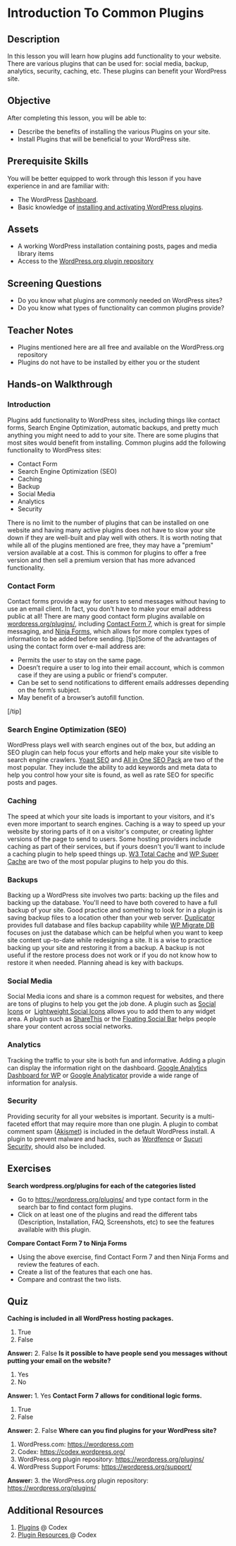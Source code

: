 # Introduction To Common Plugins

## Description

In this lesson you will learn how plugins add functionality to your website. There are various plugins that can be used for: social media, backup, analytics, security, caching, etc. These plugins can benefit your WordPress site.

## Objective

After completing this lesson, you will be able to:

*   Describe the benefits of installing the various Plugins on your site.
*   Install Plugins that will be beneficial to your WordPress site.

## Prerequisite Skills

You will be better equipped to work through this lesson if you have experience in and are familiar with:

*   The WordPress [Dashboard](https://make.wordpress.org/training/handbook/user-lessons/overview-of-the-dashboard/).
*   <span style="font-weight: 400">Basic knowledge of</span> [<span style="font-weight: 400">installing and activating WordPress plugins</span>](https://make.wordpress.org/training/handbook/user-lessons/choosing-and-installing-plugins/)<span style="font-weight: 400">.</span>

## Assets

*   A working WordPress installation containing posts, pages and media library items
*   Access to the [WordPress.org plugin repository](https://wordpress.org/plugins/)

## Screening Questions

*   Do you know what plugins are commonly needed on WordPress sites?
*   Do you know what types of functionality can common plugins provide?

## Teacher Notes

*   Plugins mentioned here are all free and available on the WordPress.org repository
*   Plugins do not have to be installed by either you or the student

## Hands-on Walkthrough

### Introduction

Plugins add functionality to WordPress sites, including things like contact forms, Search Engine Optimization, automatic backups, and pretty much anything you might need to add to your site. There are some plugins that most sites would benefit from installing. Common plugins add the following functionality to WordPress sites:

*   Contact Form
*   Search Engine Optimization (SEO)
*   Caching
*   Backup
*   Social Media
*   Analytics
*   Security

There is no limit to the number of plugins that can be installed on one website and having many active plugins does not have to slow your site down if they are well-built and play well with others. It is worth noting that while all of the plugins mentioned are free, they may have a "premium" version available at a cost. This is common for plugins to offer a free version and then sell a premium version that has more advanced functionality.

### Contact Form

Contact forms provide a way for users to send messages without having to use an email client. In fact, you don't have to make your email address public at all! There are many good contact form plugins available on [wordpress.org/plugins/](https://wordpress.org/plugins/), including [Contact Form 7](https://wordpress.org/plugins/contact-form-7/), which is great for simple messaging, and [Ninja Forms](https://wordpress.org/plugins/ninja-forms/), which allows for more complex types of information to be added before sending. [tip]Some of the advantages of using the contact form over e-mail address are:

*   Permits the user to stay on the same page.
*   Doesn’t require a user to log into their email account, which is common case if they are using a public or friend's computer.
*   Can be set to send notifications to different emails addresses depending on the form’s subject.
*   May benefit of a browser’s autofill function.

[/tip]

### Search Engine Optimization (SEO)

WordPress plays well with search engines out of the box, but adding an SEO plugin can help focus your efforts and help make your site visible to search engine crawlers. [Yoast SEO](https://wordpress.org/plugins/wordpress-seo/) and [All in One SEO Pack](https://wordpress.org/plugins/all-in-one-seo-pack/) are two of the most popular. They include the ability to add keywords and meta data to help you control how your site is found, as well as rate SEO for specific posts and pages.

### Caching

The speed at which your site loads is important to your visitors, and it's even more important to search engines. Caching is a way to speed up your website by storing parts of it on a visitor's computer, or creating lighter versions of the page to send to users. Some hosting providers include caching as part of their services, but if yours doesn't you'll want to include a caching plugin to help speed things up. [W3 Total Cache](https://wordpress.org/plugins/w3-total-cache/) and [WP Super Cache](https://wordpress.org/plugins/wp-super-cache/) are two of the most popular plugins to help you do this.

### Backups

Backing up a WordPress site involves two parts: backing up the files and backing up the database. You'll need to have both covered to have a full backup of your site. Good practice and something to look for in a plugin is saving backup files to a location other than your web server. [Duplicator](https://wordpress.org/plugins/duplicator/) provides full database and files backup capability while [WP Migrate DB](https://wordpress.org/plugins/wp-migrate-db/) focuses on just the database which can be helpful when you want to keep site content up-to-date while redesigning a site. It is a wise to practice backing up your site and restoring it from a backup. A backup is not useful if the restore process does not work or if you do not know how to restore it when needed. Planning ahead is key with backups.

### Social Media

Social Media icons and share is a common request for websites, and there are tons of plugins to help you get the job done. A plugin such as [Social Icons](https://wordpress.org/plugins/social-icons/) or  [Lightweight Social Icons](https://wordpress.org/plugins/lightweight-social-icons/) allows you to add them to any widget area. A plugin such as [ShareThis](https://wordpress.org/plugins/share-this/) or the [Floating Social Bar](https://wordpress.org/plugins/floating-social-bar/) helps people share your content across social networks.

### Analytics

Tracking the traffic to your site is both fun and informative. Adding a plugin can display the information right on the dashboard. [Google Analytics Dashboard for WP](https://wordpress.org/plugins/google-analytics-dashboard-for-wp/) or [Google Analyticator](https://wordpress.org/plugins/google-analyticator/) provide a wide range of information for analysis.

### Security

Providing security for all your websites is important. Security is a multi-faceted effort that may require more than one plugin. A plugin to combat comment spam ([Akismet](https://wordpress.org/plugins/akismet/)) is included in the default WordPress install. A plugin to prevent malware and hacks, such as [Wordfence](https://wordpress.org/plugins/wordfence/) or [Sucuri Security](https://wordpress.org/plugins/sucuri-scanner/), should also be included.

## Exercises

**Search wordpress.org/plugins for each of the categories listed**

*   Go to https://wordpress.org/plugins/ and type contact form in the search bar to find contact form plugins.
*   Click on at least one of the plugins and read the different tabs (Description, Installation, FAQ, Screenshots, etc) to see the features available with this plugin.

**Compare Contact Form 7 to Ninja Forms**

*   Using the above exercise, find Contact Form 7 and then Ninja Forms and review the features of each.
*   Create a list of the features that each one has.
*   Compare and contrast the two lists.

## Quiz

**Caching is included in all WordPress hosting packages.**

1.  True
2.  False

**Answer:** 2\. False **Is it possible to have people send you messages without putting your email on the website?**

1.  Yes
2.  No

**Answer:** 1\. Yes **Contact Form 7 allows for conditional logic forms.**

1.  True
2.  False

**Answer:** 2\. False **Where can you find plugins for your WordPress site?**

1.  WordPress.com: https://wordpress.com
2.  Codex: https://codex.wordpress.org/
3.  WordPress.org plugin repository: https://wordpress.org/plugins/
4.  WordPress Support Forums: https://wordpress.org/support/

**Answer:** 3\. the WordPress.org plugin repository: https://wordpress.org/plugins/

## Additional Resources

1.  [Plugins](https://codex.wordpress.org/Plugins) @ Codex
2.  [Plugin Resources ](https://codex.wordpress.org/Plugin_Resources)@ Codex
